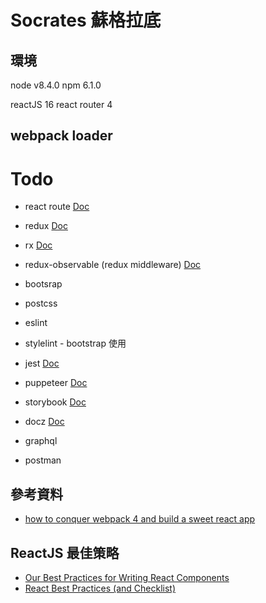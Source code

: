 # Socrates 蘇格拉底



## 環境

node v8.4.0
npm 6.1.0

reactJS 16
react router 4

## webpack loader


# Todo

+ react route
[Doc](https://reacttraining.com/react-router/web/guides/philosophy)
+ redux
[Doc](https://redux.js.org/)
+ rx
[Doc](http://reactivex.io/)
+ redux-observable (redux middleware)
[Doc](https://redux-observable.js.org/)

+ bootsrap
+ postcss


+ eslint
+ stylelint - bootstrap 使用

+ jest
[Doc](https://facebook.github.io/jest/)
+ puppeteer
[Doc](https://blog.logrocket.com/end-to-end-testing-react-apps-with-puppeteer-and-jest-ce2f414b4fd7)

+ storybook
[Doc](https://storybook.js.org/)
+ docz
[Doc](https://www.docz.site/)

+ graphql




+ postman

## 參考資料

* [how to conquer webpack 4 and build a sweet react app](https://medium.freecodecamp.org/how-to-conquer-webpack-4-and-build-a-sweet-react-app-236d721e6745)

## ReactJS 最佳策略

* [Our Best Practices for Writing React Components](https://engineering.musefind.com/our-best-practices-for-writing-react-components-dec3eb5c3fc8)
* [React Best Practices (and Checklist)](https://medium.com/prdxn/react-best-practices-and-checklist-13eaf3317d68)
